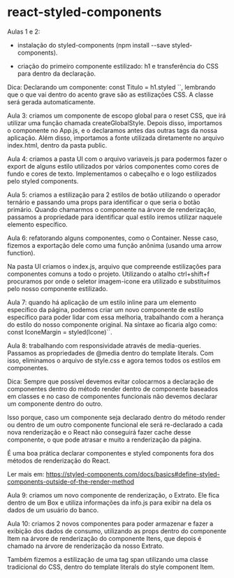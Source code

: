 # react-styled-components

Aulas 1 e 2:

- instalação do styled-components (npm install --save styled-components).

- criação do primeiro componente estilizado: h1 e transferência do CSS para dentro da declaração.

Dica: Declarando um componente: const Titulo = h1.styled ``, lembrando que o que vai dentro do acento grave são as estilizações CSS. A classe será gerada automaticamente.

Aula 3: criamos um componente de escopo global para o reset CSS, que irá utilizar uma função chamada createGlobalStyle. Depois disso, importamos o componente no App.js, e o declaramos antes das outras tags da nossa aplicação. Além disso, importamos a fonte utilizada diretamente no arquivo index.html, dentro da pasta public.

Aula 4: criamos a pasta UI com o arquivo variaveis.js para podermos fazer o export de alguns estilo utilizados por vários componentes como cores de fundo e cores de texto. Implementamos o cabeçalho e o logo estilizados pelo styled components.

Aula 5: criamos a estilização para 2 estilos de botão utilizando o operador ternário e passando uma props para identificar o que seria o botão primário. Quando chamarmos o componente na árvore de renderização, passamos a propriedade para identificar qual estilo iremos utilizar naquele elemento específico.

Aula 6: refatorando alguns componentes, como o Container. Nesse caso, fizemos a exportação dele como uma função anônima (usando uma arrow function).

Na pasta UI criamos o index.js, arquivo que compreende estilizações para componentes comuns a todo o projeto. Utilizando o atalho ctrl+shift+f procuramos por onde o seletor imagem-icone era utilizado e substituímos pelo nosso componente estilizado.

Aula 7: quando há aplicação de um estilo inline para um elemento específico da página, podemos criar um novo componente de estilo específico para poder lidar com essa melhoria, trabalhando com a herança do estilo do nosso componente original. Na síntaxe ao ficaria algo como: const IconeMargin = styled(Icone)``.

Aula 8: trabalhando com responsividade através de media-queries. Passamos as propriedades de @media dentro do template literals. Com isso, eliminamos o arquivo de style.css e agora temos todos os estilos em componentes.

Dica: Sempre que possível devemos evitar colocarmos a declaração de componentes dentro do método render dentro de componente baseados em classes e no caso de componentes funcionais não devemos declarar um componente dentro do outro.

Isso porque, caso um componente seja declarado dentro do método render ou dentro de um outro componente funcional ele será re-declarado a cada nova renderização e o React não conseguirá fazer cache desse componente, o que pode atrasar e muito a renderização da página.

É uma boa prática declarar componentes e styled components fora dos métodos de renderização do React.

Ler mais em: https://styled-components.com/docs/basics#define-styled-components-outside-of-the-render-method

Aula 9: criamos um novo componente de renderização, o Extrato. Ele fica dentro de um Box e utiliza informações da info.js para exibir na dela os dados de um usuário do banco.

Aula 10: criamos 2 novos componentes para poder armazenar e fazer a exibição dos dados de consumo, utilizando as props dentro do componente Item na árvore de renderização do componente Itens, que depois é chamado na árvore de renderização da nosso Extrato.

Também fizemos a estilização de uma tag span utilizando uma classe tradicional do CSS, dentro do template literals do style component Item.
